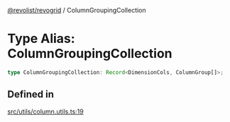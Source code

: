 [@revolist/revogrid](README.md) / ColumnGroupingCollection

# Type Alias: ColumnGroupingCollection

```ts
type ColumnGroupingCollection: Record<DimensionCols, ColumnGroup[]>;
```

## Defined in

[src/utils/column.utils.ts:19](https://github.com/revolist/revogrid/blob/684eab34b16e993178d736466d35507eda9850cd/src/utils/column.utils.ts#L19)
